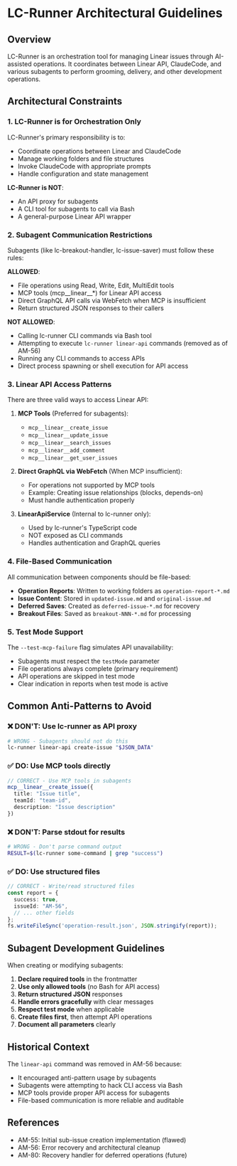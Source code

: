 # LC-Runner Architectural Guidelines

## Overview

LC-Runner is an orchestration tool for managing Linear issues through AI-assisted operations. It coordinates between Linear API, ClaudeCode, and various subagents to perform grooming, delivery, and other development operations.

## Architectural Constraints

### 1. LC-Runner is for Orchestration Only

LC-Runner's primary responsibility is to:
- Coordinate operations between Linear and ClaudeCode
- Manage working folders and file structures
- Invoke ClaudeCode with appropriate prompts
- Handle configuration and state management

**LC-Runner is NOT**:
- An API proxy for subagents
- A CLI tool for subagents to call via Bash
- A general-purpose Linear API wrapper

### 2. Subagent Communication Restrictions

Subagents (like lc-breakout-handler, lc-issue-saver) must follow these rules:

**ALLOWED**:
- File operations using Read, Write, Edit, MultiEdit tools
- MCP tools (mcp__linear__*) for Linear API access
- Direct GraphQL API calls via WebFetch when MCP is insufficient
- Return structured JSON responses to their callers

**NOT ALLOWED**:
- Calling lc-runner CLI commands via Bash tool
- Attempting to execute `lc-runner linear-api` commands (removed as of AM-56)
- Running any CLI commands to access APIs
- Direct process spawning or shell execution for API access

### 3. Linear API Access Patterns

There are three valid ways to access Linear API:

1. **MCP Tools** (Preferred for subagents):
   - `mcp__linear__create_issue`
   - `mcp__linear__update_issue`
   - `mcp__linear__search_issues`
   - `mcp__linear__add_comment`
   - `mcp__linear__get_user_issues`

2. **Direct GraphQL via WebFetch** (When MCP insufficient):
   - For operations not supported by MCP tools
   - Example: Creating issue relationships (blocks, depends-on)
   - Must handle authentication properly

3. **LinearApiService** (Internal to lc-runner only):
   - Used by lc-runner's TypeScript code
   - NOT exposed as CLI commands
   - Handles authentication and GraphQL queries

### 4. File-Based Communication

All communication between components should be file-based:

- **Operation Reports**: Written to working folders as `operation-report-*.md`
- **Issue Content**: Stored in `updated-issue.md` and `original-issue.md`
- **Deferred Saves**: Created as `deferred-issue-*.md` for recovery
- **Breakout Files**: Saved as `breakout-NNN-*.md` for processing

### 5. Test Mode Support

The `--test-mcp-failure` flag simulates API unavailability:

- Subagents must respect the `testMode` parameter
- File operations always complete (primary requirement)
- API operations are skipped in test mode
- Clear indication in reports when test mode is active

## Common Anti-Patterns to Avoid

### ❌ DON'T: Use lc-runner as API proxy

```bash
# WRONG - Subagents should not do this
lc-runner linear-api create-issue "$JSON_DATA"
```

### ✅ DO: Use MCP tools directly

```typescript
// CORRECT - Use MCP tools in subagents
mcp__linear__create_issue({
  title: "Issue title",
  teamId: "team-id",
  description: "Issue description"
})
```

### ❌ DON'T: Parse stdout for results

```bash
# WRONG - Don't parse command output
RESULT=$(lc-runner some-command | grep "success")
```

### ✅ DO: Use structured files

```typescript
// CORRECT - Write/read structured files
const report = {
  success: true,
  issueId: "AM-56",
  // ... other fields
};
fs.writeFileSync('operation-result.json', JSON.stringify(report));
```

## Subagent Development Guidelines

When creating or modifying subagents:

1. **Declare required tools** in the frontmatter
2. **Use only allowed tools** (no Bash for API access)
3. **Return structured JSON** responses
4. **Handle errors gracefully** with clear messages
5. **Respect test mode** when applicable
6. **Create files first**, then attempt API operations
7. **Document all parameters** clearly

## Historical Context

The `linear-api` command was removed in AM-56 because:
- It encouraged anti-pattern usage by subagents
- Subagents were attempting to hack CLI access via Bash
- MCP tools provide proper API access for subagents
- File-based communication is more reliable and auditable

## References

- AM-55: Initial sub-issue creation implementation (flawed)
- AM-56: Error recovery and architectural cleanup
- AM-80: Recovery handler for deferred operations (future)